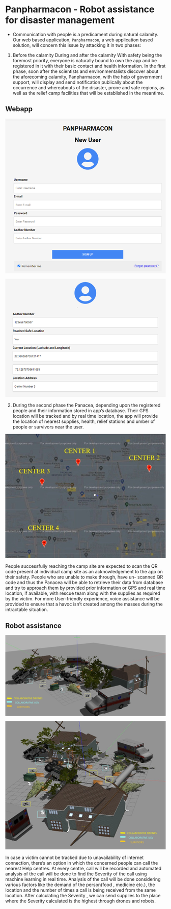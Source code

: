 # Panpharmacon - Robot assistance for disaster management 

* Communication with people is a predicament during natural calamity. Our web based application, `Panpharmacon`, a web application based solution, will concern this issue by attacking it in two phases: 

1. Before the calamity During and after the calamity With safety being the foremost priority, everyone is naturally bound to own the app and be registered in it with their basic contact and health information. In the first phase, soon after the scientists and environmentalists discover about the aforecoming calamity, Panpharmacon, with the help of government support, will display and send notification publically about the occurrence and whereabouts of the disaster, prone and safe regions, as well as the relief camp facilities that will be established in the meantime. 

## Webapp
![](img/Signup.png)

![](img/Su2.png)

2. During the second phase the Panacea, depending upon the registered people and their information stored in app’s database. Their GPS location will be tracked and by real time location, the app will provide the location of nearest supplies, health, relief stations and umber of people or survivors near the user. 

![](img/Map.jpeg)

People successfully reaching the camp site are expected to scan the QR code present at individual camp site as an acknowledgement to the app on their safety. People who are unable to make through, have un- scanned QR code and thus the Panacea will be able to retrieve their data from database and try to approach them by provided prior information or GPS and real time location, if available, with rescue team along with the supplies as required by the victim. For more User-friendly experience, voice assistance will be provided to ensure that a havoc isn’t created among the masses during the intractable situation.

## Robot assistance

![](img/S1.jpeg)

![](img/S2.jpeg)

In case a victim cannot be tracked due to unavailability of internet connection, there’s an option in which the concerned people can call the nearest Help centres. At every centre, call will be recorded and automated analysis of the call will be done to find the Severity of the call using machine learning in real time. Analysis of the call will be done considering various factors like the demand of the person(food , medicine etc.), the location and the number of times a call is being received from the same location. After calculating the Severity , we can send supplies to the place where the Severity calculated is the highest through drones and robots.
